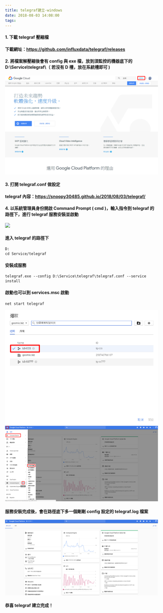 ```yaml
---
title: telegraf建立-windows
date: 2018-08-03 14:08:00
tags:
---
```


#### 1. 下載 telegraf 壓縮檔

#### 下載網址：https://github.com/influxdata/telegraf/releases

#### 2. 將檔案解壓縮後會有 config 與 exe 檔，放到須監控的機器底下的 D:\Service\telegraf\（ 若沒有 D 槽，放在系統槽即可 )

![ ](images/1.png)

#### 3. 打開 telegraf.conf 做設定

#### telegraf 內容：https://snoopy30485.github.io/2018/08/03/telegraf/

#### 4. 以系統管理員身份開啟 Command Prompt ( cmd )，輸入指令到 telegraf 的路徑下，進行 telegraf 服務安裝並啟動

![ ](images/2.png)

#### 進入 telegraf 的路徑下

```
D:
cd Service/telegraf
```

#### 安裝成服務

```
telegraf.exe --config D:\Service\telegraf\telegraf.conf --service install
```

#### 啟動也可以到 services.msc 啟動

```
net start telegraf
```

![ ](images/3.png)
![ ](images/4.png)

#### 服務安裝完成後，會在路徑底下多一個剛剛 config 設定的 telegraf.log 檔案

![ ](images/5.png)

#### 恭喜 telegraf 建立完成！